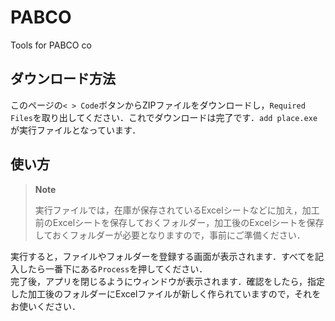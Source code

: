 # PABCO
Tools for PABCO co
## ダウンロード方法
このページの`< > Code`ボタンからZIPファイルをダウンロードし，`Required Files`を取り出してください．これでダウンロードは完了です．`add place.exe`が実行ファイルとなっています．
## 使い方

>**Note**
>
>実行ファイルでは，在庫が保存されているExcelシートなどに加え，加工前のExcelシートを保存しておくフォルダー，加工後のExcelシートを保存しておくフォルダーが必要となりますので，事前にご準備ください．

実行すると，ファイルやフォルダーを登録する画面が表示されます．すべてを記入したら一番下にある`Process`を押してください．<br>
完了後，アプリを閉じるようにウィンドウが表示されます．確認をしたら，指定した加工後のフォルダーにExcelファイルが新しく作られていますので，それをお使いください．
